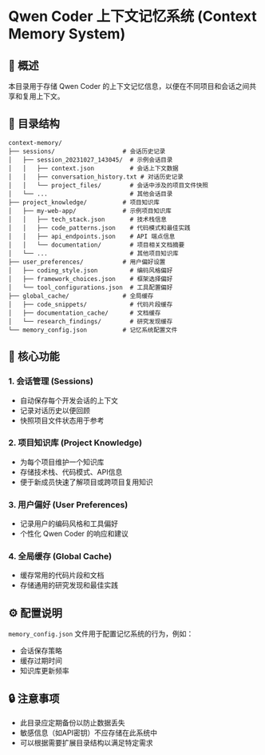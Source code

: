# Qwen Coder 上下文记忆系统 (Context Memory System)

## 📌 概述

本目录用于存储 Qwen Coder 的上下文记忆信息，以便在不同项目和会话之间共享和复用上下文。

## 📁 目录结构

```
context-memory/
├── sessions/                   # 会话历史记录
│   ├── session_20231027_143045/  # 示例会话目录
│   │   ├── context.json          # 会话上下文数据
│   │   ├── conversation_history.txt # 对话历史记录
│   │   └── project_files/        # 会话中涉及的项目文件快照
│   └── ...                       # 其他会话目录
├── project_knowledge/          # 项目知识库
│   ├── my-web-app/             # 示例项目知识库
│   │   ├── tech_stack.json       # 技术栈信息
│   │   ├── code_patterns.json    # 代码模式和最佳实践
│   │   ├── api_endpoints.json    # API 端点信息
│   │   └── documentation/        # 项目相关文档摘要
│   └── ...                       # 其他项目知识库
├── user_preferences/           # 用户偏好设置
│   ├── coding_style.json         # 编码风格偏好
│   ├── framework_choices.json    # 框架选择偏好
│   └── tool_configurations.json  # 工具配置偏好
├── global_cache/               # 全局缓存
│   ├── code_snippets/            # 代码片段缓存
│   ├── documentation_cache/      # 文档缓存
│   └── research_findings/        # 研究发现缓存
└── memory_config.json          # 记忆系统配置文件
```

## 🧠 核心功能

### 1. 会话管理 (Sessions)
- 自动保存每个开发会话的上下文
- 记录对话历史以便回顾
- 快照项目文件状态用于参考

### 2. 项目知识库 (Project Knowledge)
- 为每个项目维护一个知识库
- 存储技术栈、代码模式、API信息
- 便于新成员快速了解项目或跨项目复用知识

### 3. 用户偏好 (User Preferences)
- 记录用户的编码风格和工具偏好
- 个性化 Qwen Coder 的响应和建议

### 4. 全局缓存 (Global Cache)
- 缓存常用的代码片段和文档
- 存储通用的研究发现和最佳实践

## ⚙️ 配置说明

`memory_config.json` 文件用于配置记忆系统的行为，例如：
- 会话保存策略
- 缓存过期时间
- 知识库更新频率

## 🔒 注意事项

- 此目录应定期备份以防止数据丢失
- 敏感信息（如API密钥）不应存储在此系统中
- 可以根据需要扩展目录结构以满足特定需求